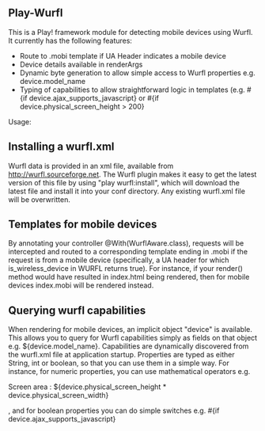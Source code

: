 Play-Wurfl
----------

This is a Play! framework module for detecting mobile devices using Wurfl.  It currently has the following features:

- Route to .mobi template if UA Header indicates a mobile device
- Device details available in renderArgs
- Dynamic byte generation to allow simple access to Wurfl properties e.g. device.model\_name
- Typing of capabilities to allow straightforward logic in templates (e.g. #{if device.ajax\_supports\_javascript}  or #{if device.physical\_screen\_height > 200}

Usage:

Installing a wurfl.xml
----------------------

Wurfl data is provided in an xml file, available from http://wurfl.sourceforge.net.  The Wurfl plugin makes it easy to get the latest version of this file by using "play wurfl:install", which will download the latest file and install it into your conf directory. Any existing wurfl.xml file will be overwritten.

Templates for mobile devices
----------------------------

By annotating your controller @With(WurflAware.class), requests will be intercepted and routed to a corresponding template ending in .mobi if the request is from a mobile device (specifically, a UA header for which is\_wireless\_device in WURFL returns true). For instance, if your render() method would have resulted in index.html being rendered, then for mobile devices index.mobi will be rendered instead.

Querying wurfl capabilities
---------------------------

When rendering for mobile devices, an implicit object "device" is available. This allows you to query for Wurfl capabilities simply as fields on that object e.g. ${device.model\_name}. Capabilities are dynamically discovered from the wurfl.xml file at application startup. Properties are typed as either String, int or boolean, so that you can use them in a simple way. For instance, for numeric properties, you can use mathematical operators e.g. <p>Screen area : ${device.physical\_screen\_height * device.physical\_screen\_width}</p>, and for boolean properties you can do simple switches e.g. #{if device.ajax\_supports\_javascript}
